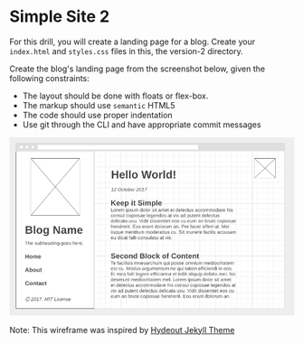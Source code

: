 # Simple Site 2

For this drill, you will create a landing page for a blog. Create your `index.html` and `styles.css` files in this, the version-2 directory.

Create the blog's landing page from the screenshot below, given the following constraints:

* The layout should be done with floats or flex-box.
* The markup should use `semantic` HTML5
* The code should use proper indentation
* Use git through the CLI and have appropriate commit messages

![](img/blog-wireframe.png)

Note: This wireframe was inspired by [Hydeout Jekyll Theme](https://fongandrew.github.io/hydeout/)
